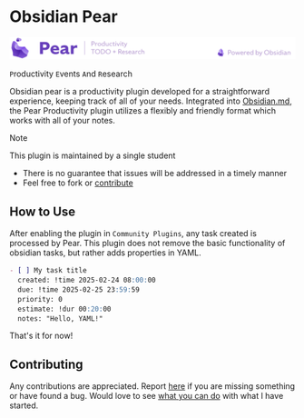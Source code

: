 # Obsidian Pear

![Obsidian Pear](banner.svg)

`P`roductivity
`E`vents
`A`nd
`R`esearch


Obsidian pear is a productivity plugin developed for a straightforward experience, keeping track of all of your needs. Integrated into [Obsidian.md](https://obsidian.md/), the Pear Productivity plugin utilizes a flexibly and friendly format which works with all of your notes.

> [!NOTE]
> This plugin is maintained by a single student
> - There is no guarantee that issues will be addressed in a timely manner
> - Feel free to fork or [contribute](#contributing)

## How to Use
After enabling the plugin in `Community Plugins`, any task created is processed by Pear. This plugin does not remove the basic functionality of obsidian tasks, but rather adds properties in YAML.
```md
- [ ] My task title
  created: !time 2025-02-24 08:00:00
  due: !time 2025-02-25 23:59:59
  priority: 0
  estimate: !dur 00:20:00
  notes: "Hello, YAML!"
```
That's it for now!

## Contributing
Any contributions are appreciated. Report [here](https://github.com/Hudson-Stolfus/obsidian-pear/issues) if you are missing something or have found a bug. Would love to see [what you can do](https://github.com/Hudson-Stolfus/obsidian-pear/fork) with what I have started.
